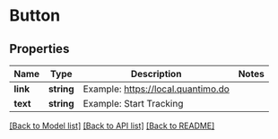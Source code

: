 # Button

## Properties
Name | Type | Description | Notes
------------ | ------------- | ------------- | -------------
**link** | **string** | Example: https://local.quantimo.do | 
**text** | **string** | Example: Start Tracking | 

[[Back to Model list]](../README.md#documentation-for-models) [[Back to API list]](../README.md#documentation-for-api-endpoints) [[Back to README]](../README.md)


